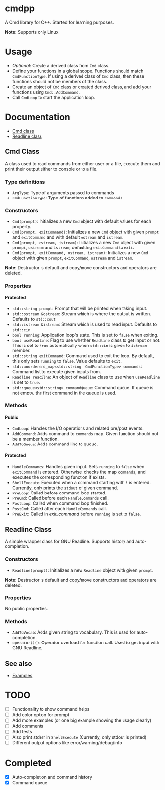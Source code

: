 # cmdpp

A Cmd library for C++. Started for learning purposes.

**Note:** Supports only Linux

# Usage

* _Optional_: Create a derived class from `Cmd` class.
* Define your functions in a global scope. Functions should match `CmdFunctionType`. If using a derived class of `Cmd` class, then these functions should not be members of the class.
* Create an object of `Cmd` class or created derived class, and add your functions using `Cmd::AddCommand`.
* Call `CmdLoop` to start the application loop.

# Documentation

* [Cmd class](#cmd-class)
* [Readline class](#readline-class)

## Cmd Class
A class used to read commands from either user or a file, execute them and print their output either to console or to a file.

### Type definitions
* `ArgType`: Type of arguments passed to commands
* `CmdFunctionType`: Type of functions added to `commands`

### Constructors
* `Cmd(prompt)`: Initializes a new `Cmd` object with default values for each property.
* `Cmd(prompt, exitCommand)`: Initializes a new `Cmd` object with given `prompt` and `exitCommand` and with default `ostream` and `istream`.
* `Cmd(prompt, ostream, istream)`: Initializes a new `Cmd` object with given `prompt`, `ostream` and `istream`, defaulting `exitCommand` to `exit`.
* `Cmd(prompt, exitCommand, ostream, istream)`: Initializes a new `Cmd` object with given `prompt`, `exitCommand`, `ostream` and `istream`.

**Note**: Destructor is default and copy/move constructors and operators are deleted.

### Properties
#### Protected
* `std::string prompt`: Prompt that will be printed when taking input.
* `std::ostream &ostream`: Stream which is where the output is written. Defaults to `std::cout`
* `std::istream &istream`: Stream which is used to read input. Defaults to `std::cin`
* `bool running`: Application loop's state. This is set to `false` when exiting.
* `bool useReadline`: Flag to use whether `Readline` class to get input or not. This is set to `true` automatically when `std::cin` is given to `istream` member.
* `std::string exitCommand`: Command used to exit the loop. By default, this only sets `running` to `false`. Value defaults to `exit`.
* `std::unordererd_map<std::string, CmdFunctionType> commands`: Command list to execute given inputs from.
* `Readline readilne`: An object of `Readline` class to use when `useReadline` is set to `true`.
* `std::queue<std::string> commandQueue`: Command queue. If queue is not empty, the first command in the queue is used.

### Methods
#### Public
* `CmdLoop`: Handles the I/O operations and related pre/post events.
* `AddCommand`: Adds command to `commands` map. Given function should not be a member function.
* `AddToQueue`: Adds command line to queue.

#### Protected  
* `HandleCommands`: Handles given input. Sets `running` to `false` when `exitCommand` is entered. Otherwise, checks the map `commands`, and executes the corresponding function if exists.
* `ShellExecute`: Executed when a command starting with `!` is entered. Currently, only prints the `stdout` of given command.
* `PreLoop`: Called before command loop started.
* `PreCmd`: Called before each `HandleCommands` call.
* `PostLoop`: Called when command loop finished.
* `PostCmd`: Called after each `HandleCommands` call.
* `PreExit`: Called in _exit_command_ before `running` is set to `false`.

## Readline Class
  A simple wrapper class for GNU Readline. Supports history and auto-completion.

### Constructors
* `Readline(prompt)`: Initializes a new `Readline` object with given `prompt`.

**Note**: Destructor is default and copy/move constructors and operators are deleted.

### Properties
No public properties.

### Methods
* `AddToVocab`: Adds given string to vocabulary. This is used for auto-completion.
* `operator()()`: Operator overload for function call. Used to get input with GNU Readline.

## See also
* [Examples](https://www.github.com/umtdg/cmdpp/tree/master/examples)

# TODO
- [ ] Functionality to show command helps
- [ ] Add color option for prompt
- [ ] Add more examples (or one big example showing the usage clearly)
- [ ] Add comments
- [ ] Add tests
- [ ] Also print stderr in `ShellExecute` (Currently, only stdout is printed)
- [ ] Different output options like error/warning/debug/info

# Completed
- [x] Auto-completion and command history
- [x] Command queue
